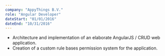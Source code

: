 ```yaml
---
company: "AppyThings B.V."
role: "Angular Developer"
dateStart: "01/01/2016"
dateEnd: "10/31/2016"
---
```

- Architecture and implementation of an elaborate AngularJS / CRUD web application.
- Creation of a custom rule bases permission system for the application.
